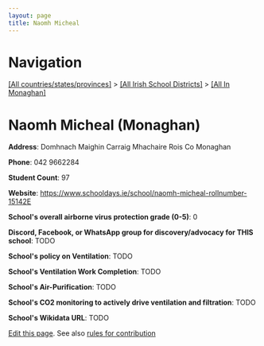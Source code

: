 ```yaml
---
layout: page
title: Naomh Micheal
---
```

# Navigation

[[All countries/states/provinces]](../../..) > [[All Irish School Districts]](../..) > [[All In Monaghan]](..)

# Naomh Micheal (Monaghan)

**Address**: Domhnach Maighin Carraig Mhachaire Rois Co Monaghan

**Phone**: 042 9662284

**Student Count**: 97

**Website**: <https://www.schooldays.ie/school/naomh-micheal-rollnumber-15142E>

**School's overall airborne virus protection grade (0-5)**: 0

**Discord, Facebook, or WhatsApp group for discovery/advocacy for THIS school**: TODO

**School's policy on Ventilation**: TODO

**School's Ventilation Work Completion**: TODO

**School's Air-Purification**: TODO

**School's CO2 monitoring to actively drive ventilation and filtration**: TODO

**School's Wikidata URL**: TODO


[Edit this page](https://github.com/ventilate-schools/Ireland/edit/main/./Monaghan/Naomh_Micheal.md). See also [rules for contribution](../../../contribution-rules/)